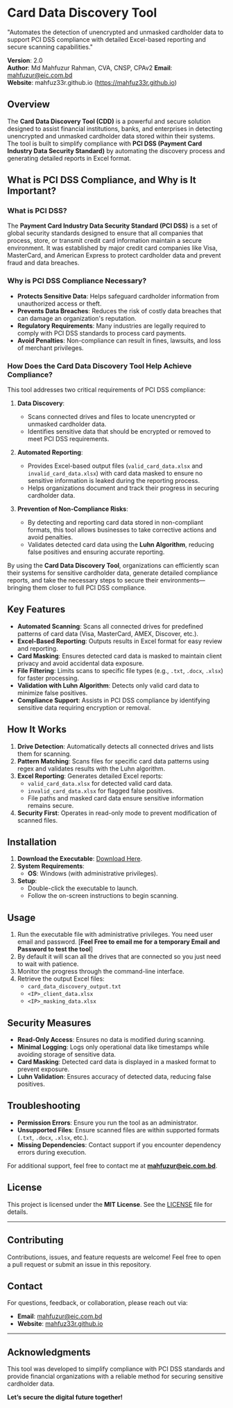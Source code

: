 # Card Data Discovery Tool
"Automates the detection of unencrypted and unmasked cardholder data to support PCI DSS compliance with detailed Excel-based reporting and secure scanning capabilities."

**Version**: 2.0  
**Author**: Md Mahfuzur Rahman, CVA, CNSP, CPAv2 
**Email**: mahfuzur@eic.com.bd  
**Website**: mahfuz33r.github.io (https://mahfuz33r.github.io)

## Overview

The **Card Data Discovery Tool (CDD)** is a powerful and secure solution designed to assist financial institutions, banks, and enterprises in detecting unencrypted and unmasked cardholder data stored within their systems. The tool is built to simplify compliance with **PCI DSS (Payment Card Industry Data Security Standard)** by automating the discovery process and generating detailed reports in Excel format.


## **What is PCI DSS Compliance, and Why is It Important?**

### **What is PCI DSS?**
The **Payment Card Industry Data Security Standard (PCI DSS)** is a set of global security standards designed to ensure that all companies that process, store, or transmit credit card information maintain a secure environment. It was established by major credit card companies like Visa, MasterCard, and American Express to protect cardholder data and prevent fraud and data breaches.


### **Why is PCI DSS Compliance Necessary?**
- **Protects Sensitive Data**: Helps safeguard cardholder information from unauthorized access or theft.
- **Prevents Data Breaches**: Reduces the risk of costly data breaches that can damage an organization's reputation.
- **Regulatory Requirements**: Many industries are legally required to comply with PCI DSS standards to process card payments.
- **Avoid Penalties**: Non-compliance can result in fines, lawsuits, and loss of merchant privileges.


### **How Does the Card Data Discovery Tool Help Achieve Compliance?**
This tool addresses two critical requirements of PCI DSS compliance:
1. **Data Discovery**:
   - Scans connected drives and files to locate unencrypted or unmasked cardholder data.
   - Identifies sensitive data that should be encrypted or removed to meet PCI DSS requirements.

2. **Automated Reporting**:
   - Provides Excel-based output files (`valid_card_data.xlsx` and `invalid_card_data.xlsx`) with card data masked to ensure no sensitive information is leaked during the reporting process.
   - Helps organizations document and track their progress in securing cardholder data.

3. **Prevention of Non-Compliance Risks**:
   - By detecting and reporting card data stored in non-compliant formats, this tool allows businesses to take corrective actions and avoid penalties.
   - Validates detected card data using the **Luhn Algorithm**, reducing false positives and ensuring accurate reporting.

By using the **Card Data Discovery Tool**, organizations can efficiently scan their systems for sensitive cardholder data, generate detailed compliance reports, and take the necessary steps to secure their environments—bringing them closer to full PCI DSS compliance.


## Key Features

- **Automated Scanning**: Scans all connected drives for predefined patterns of card data (Visa, MasterCard, AMEX, Discover, etc.).
- **Excel-Based Reporting**: Outputs results in Excel format for easy review and reporting.
- **Card Masking**: Ensures detected card data is masked to maintain client privacy and avoid accidental data exposure.
- **File Filtering**: Limits scans to specific file types (e.g., `.txt`, `.docx`, `.xlsx`) for faster processing.
- **Validation with Luhn Algorithm**: Detects only valid card data to minimize false positives.
- **Compliance Support**: Assists in PCI DSS compliance by identifying sensitive data requiring encryption or removal.

## How It Works

1. **Drive Detection**: Automatically detects all connected drives and lists them for scanning.
2. **Pattern Matching**: Scans files for specific card data patterns using regex and validates results with the Luhn algorithm.
3. **Excel Reporting**: Generates detailed Excel reports:
   - `valid_card_data.xlsx` for detected valid card data.
   - `invalid_card_data.xlsx` for flagged false positives.
   - File paths and masked card data ensure sensitive information remains secure.
4. **Security First**: Operates in read-only mode to prevent modification of scanned files.

## Installation

1. **Download the Executable**: [Download Here](#).
2. **System Requirements**:
   - **OS**: Windows (with administrative privileges).
3. **Setup**:
   - Double-click the executable to launch.
   - Follow the on-screen instructions to begin scanning.

## Usage

1. Run the executable file with administrative privileges. You need user email and password. [**Feel Free to email me for a temporary Email and Password to test the tool**]
2. By default it will scan all the drives that are connected so you just need to wait with patience. 
3. Monitor the progress through the command-line interface.
4. Retrieve the output Excel files:
   - `card_data_discovery_output.txt`
   - `<IP>_client_data.xlsx`
   - `<IP>_masking_data.xlsx`

## Security Measures

- **Read-Only Access**: Ensures no data is modified during scanning.
- **Minimal Logging**: Logs only operational data like timestamps while avoiding storage of sensitive data.
- **Card Masking**: Detected card data is displayed in a masked format to prevent exposure.
- **Luhn Validation**: Ensures accuracy of detected data, reducing false positives.

## Troubleshooting

- **Permission Errors**: Ensure you run the tool as an administrator.
- **Unsupported Files**: Ensure scanned files are within supported formats (`.txt`, `.docx`, `.xlsx`, etc.).
- **Missing Dependencies**: Contact support if you encounter dependency errors during execution.

For additional support, feel free to contact me at **mahfuzur@eic.com.bd**.

## License

This project is licensed under the **MIT License**. See the [LICENSE](LICENSE) file for details.

---

## Contributing

Contributions, issues, and feature requests are welcome! Feel free to open a pull request or submit an issue in this repository.

## Contact

For questions, feedback, or collaboration, please reach out via:
- **Email**: mahfuzur@eic.com.bd
- **Website**: [mahfuz33r.github.io](https://mahfuz33r.github.io)

---

## Acknowledgments

This tool was developed to simplify compliance with PCI DSS standards and provide financial organizations with a reliable method for securing sensitive cardholder data.

**Let’s secure the digital future together!**
